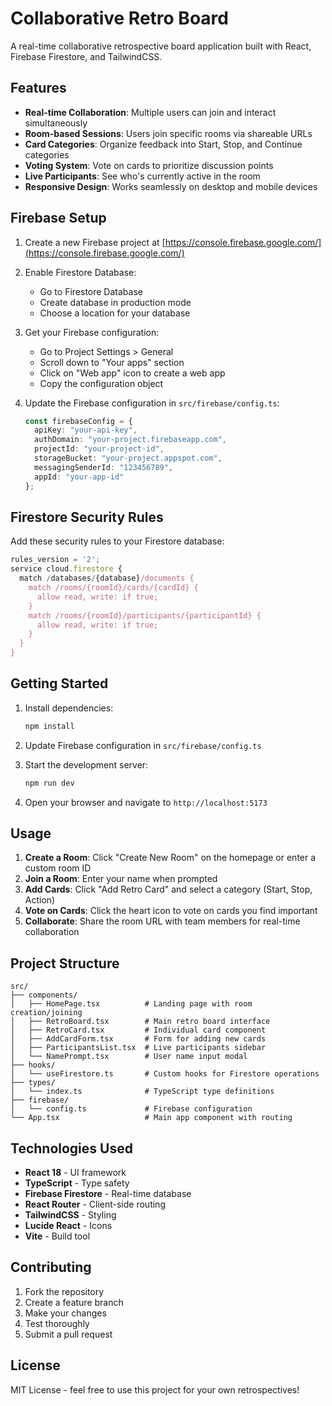 # Collaborative Retro Board

A real-time collaborative retrospective board application built with React, Firebase Firestore, and TailwindCSS.

## Features

- **Real-time Collaboration**: Multiple users can join and interact simultaneously
- **Room-based Sessions**: Users join specific rooms via shareable URLs
- **Card Categories**: Organize feedback into Start, Stop, and Continue categories
- **Voting System**: Vote on cards to prioritize discussion points
- **Live Participants**: See who's currently active in the room
- **Responsive Design**: Works seamlessly on desktop and mobile devices

## Firebase Setup

1. Create a new Firebase project at [https://console.firebase.google.com/](https://console.firebase.google.com/)

2. Enable Firestore Database:
   - Go to Firestore Database
   - Create database in production mode
   - Choose a location for your database

3. Get your Firebase configuration:
   - Go to Project Settings > General
   - Scroll down to "Your apps" section
   - Click on "Web app" icon to create a web app
   - Copy the configuration object

4. Update the Firebase configuration in `src/firebase/config.ts`:
   ```typescript
   const firebaseConfig = {
     apiKey: "your-api-key",
     authDomain: "your-project.firebaseapp.com",
     projectId: "your-project-id",
     storageBucket: "your-project.appspot.com",
     messagingSenderId: "123456789",
     appId: "your-app-id"
   };
   ```

## Firestore Security Rules

Add these security rules to your Firestore database:

```javascript
rules_version = '2';
service cloud.firestore {
  match /databases/{database}/documents {
    match /rooms/{roomId}/cards/{cardId} {
      allow read, write: if true;
    }
    match /rooms/{roomId}/participants/{participantId} {
      allow read, write: if true;
    }
  }
}
```

## Getting Started

1. Install dependencies:
   ```bash
   npm install
   ```

2. Update Firebase configuration in `src/firebase/config.ts`

3. Start the development server:
   ```bash
   npm run dev
   ```

4. Open your browser and navigate to `http://localhost:5173`

## Usage

1. **Create a Room**: Click "Create New Room" on the homepage or enter a custom room ID
2. **Join a Room**: Enter your name when prompted
3. **Add Cards**: Click "Add Retro Card" and select a category (Start, Stop, Action)
4. **Vote on Cards**: Click the heart icon to vote on cards you find important
5. **Collaborate**: Share the room URL with team members for real-time collaboration

## Project Structure

```
src/
├── components/
│   ├── HomePage.tsx          # Landing page with room creation/joining
│   ├── RetroBoard.tsx        # Main retro board interface
│   ├── RetroCard.tsx         # Individual card component
│   ├── AddCardForm.tsx       # Form for adding new cards
│   ├── ParticipantsList.tsx  # Live participants sidebar
│   └── NamePrompt.tsx        # User name input modal
├── hooks/
│   └── useFirestore.ts       # Custom hooks for Firestore operations
├── types/
│   └── index.ts              # TypeScript type definitions
├── firebase/
│   └── config.ts             # Firebase configuration
└── App.tsx                   # Main app component with routing
```

## Technologies Used

- **React 18** - UI framework
- **TypeScript** - Type safety
- **Firebase Firestore** - Real-time database
- **React Router** - Client-side routing
- **TailwindCSS** - Styling
- **Lucide React** - Icons
- **Vite** - Build tool

## Contributing

1. Fork the repository
2. Create a feature branch
3. Make your changes
4. Test thoroughly
5. Submit a pull request

## License

MIT License - feel free to use this project for your own retrospectives!